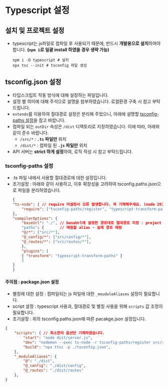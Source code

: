 # Typescript 설정

## 설치 및 프로젝트 설정
- typescript는 js파일로 컴파일 후 사용되기 때문에, 반드시 **개발용으로 설치**하여야 합니다. **(`npm i`로 일괄 install 하였을 경우 생략 가능)**
    ```shell
    npm i -D typescript # 설치
    npx tsc --init # tsconfig 파일 생성
    ```

## tsconfig.json 설정
- 타입스크립트 작동 방식에 대해 설정하는 파일입니다.
- 설정 별 의미에 대해 주석으로 설명을 첨부하였습니다. 로컬환경 구축 시 참고 부탁드립니다.
- `extends`를 이용하여 절대경로 설정은 분리해 주었으니, 아래에 설명할 [tsconfig-paths 설정](#tsconfig-paths-설정)을 참고 바랍니다.
- 컴파일 되는 `outDir` 속성은 `/dist` 디렉토리로 지정하였습니다. 이에 따라, 아래와 같이 준수 바랍니다.
    - `/src/*` : **`.ts` 파일만** 위치
    - `/dist/*` : 컴파일 된 **`.js` 파일만** 위치
- API 서버는 **strict 하게 설정**하여, 로직 작성 시 참고 부탁드립니다.

### tsconfig-paths 설정
- .ts 파일 내에서 사용할 절대경로에 대한 설정입니다.
- 초기설정 : 아래와 같이 사용하고, 이후 확장성을 고려하여 tsconfig.paths.json으로 파일을 분리하였습니다.
    ```json
    {
    "ts-node": { // require 미설정시 오류 발생합니다. 꼭 기재해주세요. (node 20)
        "require": ["tsconfig-paths/register", "typescript-transform-paths"]
    },
    "compilerOptions": {
        "baseUrl": "./", // baseUrl에 설정한 경로대로 절대경로 지정 : project 파일 root 경로
        "paths": {       // 매핑할 alias - 실제 경로 매핑
        "@/*": ["src/*"],
        "@_config/*": ["src/config/*"],
        "@_routes/*": ["src/routes/*"],
        },
        "plugins": [
        { "transform": "typescript-transform-paths" }
        ]
    }
    }
    ```


#### 주의점 : package.json 설정
- 별칭에 대한 설정 : 컴파일되는 js 파일에 대한 `_mouduleAliases` 설정이 필요합니다.
- script 설정 : typescript 사용과, 절대경로 및 별칭 사용을 위해 `scripts` 값 조정이 필요합니다.
- 초기설정 : 위의 tsconfig.paths.json에 따른 pacakge.json 설정입니다.
```json
{
    "scripts": { // 최소한의 옵션만 기재하였습니다.
        "start": "node dist/server.js",
        "dev": "nodemon --exec ts-node -r tsconfig-paths/register src/server.ts",
        "build": "npx ttsc -p ./tsconfig.json",
    },
    "_moduleAliases": {
        "@": "./dist",
        "@_config": "./dist/config",
        "@_routes": "./dist/routes"
    },
}
```
